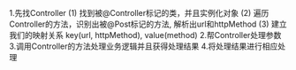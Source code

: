 1.先找Controller
    (1) 找到被@Controller标记的类，并且实例化对象
    (2) 遍历Controller的方法，识别出被@Post标记的方法, 解析出url和httpMethod
    (3) 建立我们的映射关系 key(url, httpMethod), value(method)
2.帮Controller处理参数
3.调用Controller的方法处理业务逻辑并且获得处理结果
4.将处理结果进行相应处理